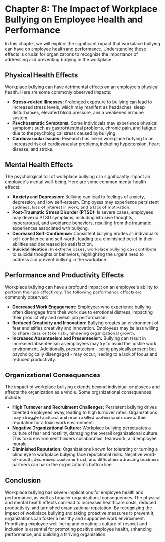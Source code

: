 Chapter 8: The Impact of Workplace Bullying on Employee Health and Performance
==============================================================================

In this chapter, we will explore the significant impact that workplace bullying can have on employee health and performance. Understanding these effects is crucial for organizations to recognize the importance of addressing and preventing bullying in the workplace.

Physical Health Effects
-----------------------

Workplace bullying can have detrimental effects on an employee's physical health. Here are some commonly observed impacts:

* **Stress-related Illnesses:** Prolonged exposure to bullying can lead to increased stress levels, which may manifest as headaches, sleep disturbances, elevated blood pressure, and a weakened immune system.
* **Psychosomatic Symptoms:** Some individuals may experience physical symptoms such as gastrointestinal problems, chronic pain, and fatigue due to the psychological stress caused by bullying.
* **Cardiovascular Issues:** Research has linked workplace bullying to an increased risk of cardiovascular problems, including hypertension, heart disease, and stroke.

Mental Health Effects
---------------------

The psychological toll of workplace bullying can significantly impact an employee's mental well-being. Here are some common mental health effects:

* **Anxiety and Depression:** Bullying can lead to feelings of anxiety, depression, and low self-esteem. Employees may experience persistent sadness, loss of interest in work, and a lack of motivation.
* **Post-Traumatic Stress Disorder (PTSD):** In severe cases, employees may develop PTSD symptoms, including intrusive thoughts, hyperarousal, and avoidance behaviors, resulting from the traumatic experiences associated with bullying.
* **Decreased Self-Confidence:** Consistent bullying erodes an individual's self-confidence and self-worth, leading to a diminished belief in their abilities and decreased job satisfaction.
* **Suicidal Ideation:** In extreme cases, workplace bullying can contribute to suicidal thoughts or behaviors, highlighting the urgent need to address and prevent bullying in the workplace.

Performance and Productivity Effects
------------------------------------

Workplace bullying can have a profound impact on an employee's ability to perform their job effectively. The following performance effects are commonly observed:

* **Decreased Work Engagement:** Employees who experience bullying often disengage from their work due to emotional distress, impacting their productivity and overall job performance.
* **Reduced Creativity and Innovation:** Bullying creates an environment of fear and stifles creativity and innovation. Employees may be less willing to share ideas or take risks, hindering organizational growth.
* **Increased Absenteeism and Presenteeism:** Bullying can result in increased absenteeism as employees may try to avoid the hostile work environment. Additionally, presenteeism - being physically present but psychologically disengaged - may occur, leading to a lack of focus and reduced productivity.

Organizational Consequences
---------------------------

The impact of workplace bullying extends beyond individual employees and affects the organization as a whole. Some organizational consequences include:

* **High Turnover and Recruitment Challenges:** Persistent bullying drives talented employees away, leading to high turnover rates. Organizations may struggle to attract and retain skilled professionals due to their reputation for a toxic work environment.
* **Negative Organizational Culture:** Workplace bullying perpetuates a culture of fear and hostility, damaging the overall organizational culture. This toxic environment hinders collaboration, teamwork, and employee morale.
* **Diminished Reputation:** Organizations known for tolerating or turning a blind eye to workplace bullying face reputational risks. Negative word-of-mouth, decreased customer trust, and difficulties attracting business partners can harm the organization's bottom line.

Conclusion
----------

Workplace bullying has severe implications for employee health and performance, as well as broader organizational consequences. The physical and mental health effects can lead to increased healthcare costs, reduced productivity, and tarnished organizational reputation. By recognizing the impact of workplace bullying and taking proactive measures to prevent it, organizations can foster a healthy and supportive work environment. Prioritizing employee well-being and creating a culture of respect and inclusion is essential for promoting positive employee health, enhancing performance, and building a thriving organization.
